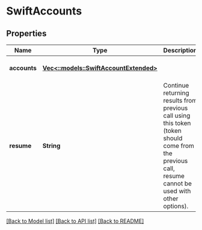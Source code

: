# SwiftAccounts

## Properties
Name | Type | Description | Notes
------------ | ------------- | ------------- | -------------
**accounts** | [**Vec<::models::SwiftAccountExtended>**](SwiftAccountExtended.md) |  | [optional] [default to null]
**resume** | **String** | Continue returning results from previous call using this token (token should come from the previous call, resume cannot be used with other options). | [optional] [default to null]

[[Back to Model list]](../README.md#documentation-for-models) [[Back to API list]](../README.md#documentation-for-api-endpoints) [[Back to README]](../README.md)


